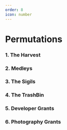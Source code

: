 ```yaml
---
order: 8
icon: number
---
```


# Permutations

### 1. The Harvest

### 2. Medleys

### 3. The Sigils

### 4. The TrashBin

### 5. Developer Grants

### 6. Photography Grants